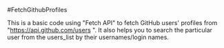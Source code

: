 #FetchGithubProfiles

This is a basic code using "Fetch API" to fetch GitHub users' profiles from "https://api.github.com/users ". It also helps you to search the particular user from the users_list by their usernames/login names.